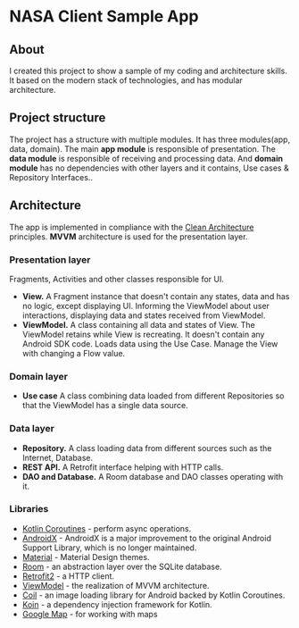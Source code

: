 # NASA Client Sample App

## About

I created this project to show a sample of my coding and architecture skills. It based on the modern stack of
technologies, and has modular architecture.


## Project structure

The project has a structure with multiple modules. It has three modules(app, data, domain). The main **app module** is
responsible of presentation. The **data module** is responsible of receiving and processing data. And **domain module**
has no dependencies with other layers and it contains, Use cases & Repository Interfaces..


## Architecture
The app is implemented in compliance with the [Clean Architecture](https://blog.cleancoder.com/uncle-bob/2012/08/13/the-clean-architecture.html) principles.
**MVVM** architecture is used for the presentation layer.


### Presentation layer
Fragments, Activities and other classes responsible for UI.

* **View.** A Fragment instance that doesn't contain any states, data and has no logic, except displaying UI. Informing the ViewModel about user interactions, displaying data and states received from ViewModel.
* **ViewModel.** A class containing all data and states of View. The ViewModel retains while View is recreating. It doesn't contain any Android SDK code. Loads data using the Use Case. Manage the View with changing a Flow value.

### Domain layer
* **Use case** A class combining data loaded from different Repositories so that the ViewModel has a single data source.

### Data layer
* **Repository.** A class loading data from different sources such as the Internet, Database.
* **REST API.** A Retrofit interface helping with HTTP calls.
* **DAO and Database.** A Room database and DAO classes operating with it.


### Libraries
* [Kotlin Coroutines](https://kotlinlang.org/docs/reference/coroutines-overview.html) - perform async operations.
* [AndroidX](https://developer.android.com/jetpack/androidx) - AndroidX is a major improvement to the original Android Support Library, which is no longer maintained.
* [Material](https://material.io/develop/android/docs/getting-started/) - Material Design themes.
* [Room](https://developer.android.com/topic/libraries/architecture/room) - an abstraction layer over the SQLite database.
* [Retrofit2](https://square.github.io/retrofit/) - a HTTP client.
* [ViewModel](https://developer.android.com/topic/libraries/architecture/viewmodel) - the realization of MVVM architecture.
* [Coil](https://github.com/coil-kt/coil) - an image loading library for Android backed by Kotlin Coroutines.
* [Koin](https://github.com/InsertKoinIO/koin) - a dependency injection framework for Kotlin.
* [Google Map](https://developers.google.com/maps/documentation/android-sdk) - for working with maps  
